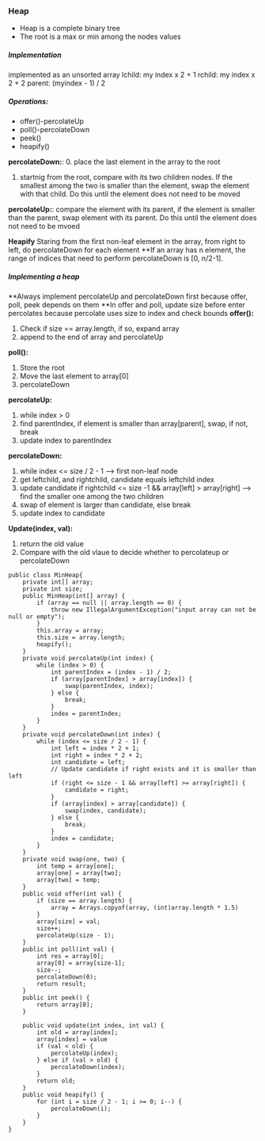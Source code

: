 ### Heap
- Heap is a complete binary tree
- The root is a max or min among the nodes values
##### Implementation
implemented as an unsorted array
lchild: my index x 2 + 1
rchild: my index x 2 + 2
parent: (myindex - 1) / 2

##### Operations:
- offer()-percolateUp
- poll()-percolateDown
- peek()
- heapify()

**percolateDown:**: 
0. place the last element in the array to the root
1. startnig from the root, compare with its two children nodes. If the smallest among the two is smaller than the element, swap the element with that child. Do this until the element does not need to be moved

**percolateUp:**: 
compare the element with its parent, if the element is smaller than the parent, swap element with its parent. Do this until the element does not need to be mvoed

**Heapify**
Staring from the first non-leaf element in the array, from right to left, do percolateDown for each element
**If an array has n element, the range of indices that need to perform percolateDown is [0, n/2-1].

##### Implementing a heap
**Always implement percolateUp and percolateDown first because offer, poll, peek depends on them
**In offer and poll, update size before enter percolates because percolate uses size to index and check bounds
**offer():** 
1. Check if size == array.length, if so, expand array
2. append to the end of array and percolateUp

**poll():**
1. Store the root
2. Move the last element to array[0]
3. percolateDown

**percolateUp:**
1. while index > 0
2. find parentIndex, if element is smaller than array[parent], swap, if not, break
3. update index to parentIndex

**percolateDown:**
1. while index <= size / 2 - 1 --> first non-leaf node
2. get leftchild, and rightchild, candidate equals leftchild index
3. update candidate if rightchild <= size -1 && array[left] > array[right] --> find the smaller one among the two children
4. swap of element is larger than candidate, else break
5. update index to candidate 

**Update(index, val):**
1. return the old value
2. Compare with the old vlaue to decide whether to percolateup or percolateDown

```
public class MinHeap{
    private int[] array;
    private int size;
    public MinHeap(int[] array) {
        if (array == null || array.length == 0) {
            throw new IllegalArgumentException("input array can not be null or empty");
        }
        this.array = array;
        this.size = array.length;
        heapify();
    }
    private void percolateUp(int index) {
        while (index > 0) {
            int parentIndex = (index - 1) / 2;
            if (array[parentIndex] > array[index]) {
                swap(parentIndex, index);
            } else {
                break;
            }
            index = parentIndex;
        }
    }
    private void percolateDown(int index) {
        while (index <= size / 2 - 1) {
            int left = index * 2 + 1;
            int right = index * 2 + 2;
            int candidate = left;
            // Update candidate if right exists and it is smaller than left
            if (right <= size - 1 && array[left] >= array[right]) {
                candidate = right;
            }
            if (array[index] > array[candidate]) {
                swap(index, candidate);
            } else {
                break;
            }
            index = candidate;
        }
    }
    private void swap(one, two) {
        int temp = array[one];
        array[one] = array[two];
        array[two] = temp;
    }
    public void offer(int val) {
        if (size == array.length) {
            array = Arrays.copyof(array, (int)array.length * 1.5)
        }
        array[size] = val;
        size++;
        percolateUp(size - 1);
    }
    public int poll(int val) {
        int res = array[0];
        array[0] = array[size-1];
        size--;
        percolateDown(0);
        return result;
    }
    public int peek() {
        return array[0];
    }

    public void update(int index, int val) {
        int old = array[index];
        array[index] = value
        if (val < old) {
            percolateUp(index);
        } else if (val > old) {
            percolateDown(index);
        }
        return old;
    }
    public void heapify() {
        for (int i = size / 2 - 1; i >= 0; i--) {
            percolateDown(i);
        }
    }
}
```

